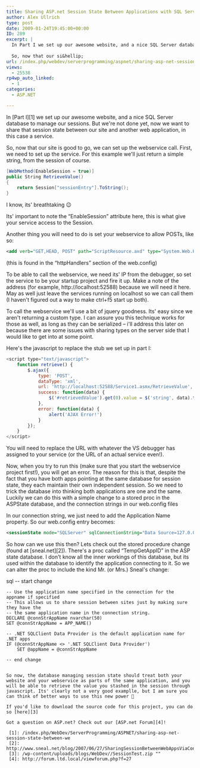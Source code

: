 ```yaml
---
title: Sharing ASP.net Session State Between Applications with SQL Server – Part II
author: Alex Ullrich
type: post
date: 2009-01-24T19:45:00+00:00
ID: 289
excerpt: |
  In Part I we set up our awesome website, and a nice SQL Server database to manage our sessions.  But we're not done yet, now we want to share that session state between our site and another web application, in this case a service.
  
  So, now that our si&hellip;
url: /index.php/webdev/serverprogramming/aspnet/sharing-asp-net-session-state-between-ap/
views:
  - 25538
rp4wp_auto_linked:
  - 1
categories:
  - ASP.NET

---
```

In [Part I][1] we set up our awesome website, and a nice SQL Server database to manage our sessions. But we're not done yet, now we want to share that session state between our site and another web application, in this case a service.

So, now that our site is good to go, we can set up the webservice call. First, we need to set up the service. For this example we'll just return a simple string, from the session of course.

```csharp
[WebMethod(EnableSession = true)]
public String RetrieveValue()
{
    return Session["sessionEntry"].ToString();
}
```

I know, its' breathtaking 😉

Its' important to note the “EnableSession” attribute here, this is what give your service access to the Session.

Another thing you will need to do is set your webservice to allow POSTs, like so:

```xml
<add verb="GET,HEAD, POST" path="ScriptResource.axd" type="System.Web.Handlers.ScriptResourceHandler, System.Web.Extensions, Version=3.5.0.0, Culture=neutral, PublicKeyToken=31BF3856AD364E35" validate="false"/>
```

(this is found in the “httpHandlers” section of the web.config)

To be able to call the webservice, we need its' IP from the debugger, so set the service to be your startup project and fire it up. Make a note of the address (for example, http://localhost:52588) because we will need it here. May as well just leave the services running on localhost so we can call them (I haven't figured out a way to make ctrl+f5 start up both).

To call the webservice we'll use a bit of jquery goodness. Its' easy since we aren't returning a custom type. I can assure you this technique works for those as well, as long as they can be serialized – i'll address this later on because there are some issues with sharing types on the server side that I would like to get into at some point.

Here's the javascript to replace the stub we set up in part I:

```javascript
<script type="text/javascript">
    function retrieve() {
        $.ajax({
            type: 'POST',
            dataType: 'xml',
            url: 'http://localhost:52588/Service1.asmx/RetrieveValue',
            success: function(data) {
                $('#retrievedValue').get(0).value = $('string', data).text();
            },
            error: function(data) {
                alert('AJAX Error!')
            }
        });
    }
</script>
```

You will need to replace the URL with whatever the VS debugger has assigned to your service (or the URL of an actual service even!).

Now, when you try to run this (make sure that you start the webservice project first!), you will get an error. The reason for this is that, despite the fact that you have both apps pointing at the same database for session state, they each maintain their own independent session. So we need to trick the database into thinking both applications are one and the same. Luckily we can do this with a simple change to a stored proc in the ASPState database, and the connection strings in our web.config files 

In our connection string, we just need to add the Application Name property. So our web.config entry becomes: 

```xml
<sessionState mode="SQLServer" sqlConnectionString="Data Source=127.0.0.1; Integrated Security=SSPI; Application Name=TEST" cookieless="false" timeout="20"/>
```

So how can we use this then? Lets check out the stored procedure change (found at [sneal.net][2]). There's a proc called “TempGetAppID” in the ASP state database. I don't know all the inner workings of this database, but its used within the database to identify the application connecting to it. So we can alter the proc to include the kind Mr. (or Mrs.) Sneal's change:

sql
-- start change

    -- Use the application name specified in the connection for the appname if specified
    -- This allows us to share session between sites just by making sure they have the
    -- the same application name in the connection string.
    DECLARE @connStrAppName nvarchar(50)
    SET @connStrAppName = APP_NAME()

    -- .NET SQLClient Data Provider is the default application name for .NET apps
    IF (@connStrAppName <> '.NET SQLClient Data Provider')
        SET @appName = @connStrAppName

    -- end change
```

So now, the database managing session state should treat both your website and your webservice as parts of the same application, and you will be able to retrieve the value you stashed in the session through javascript. Its' clearly not a very good examplle, but I am sure you can think of better ways to use this new power 🙂

If you'd like to download the source code for this project, you can do so [here][3]

Got a question on ASP.net? Check out our [ASP.net Forum][4]!

 [1]: /index.php/WebDev/ServerProgramming/ASPNET/sharing-asp-net-session-state-between-we
 [2]: http://www.sneal.net/blog/2007/06/27/SharingSessionBetweenWebAppsViaConfiguration.aspx
 [3]: /wp-content/uploads/blogs/WebDev//SessionTest.zip ""
 [4]: http://forum.ltd.local/viewforum.php?f=27
